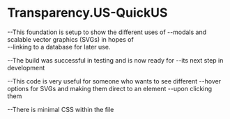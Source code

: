 # Transparency.US-QuickUS
--This foundation is setup to show the different uses of
--modals and scalable vector graphics (SVGs) in hopes of  
--linking to a database for later use.

--The build was successful in testing and is now ready for
--its next step in development

--This code is very useful for someone who wants to see different
--hover options for SVGs and making them direct to an element
--upon clicking them

--There is minimal CSS within the file
